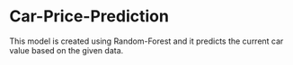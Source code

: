 # Car-Price-Prediction
This model is created using Random-Forest and it predicts the current car value based on the given data.
